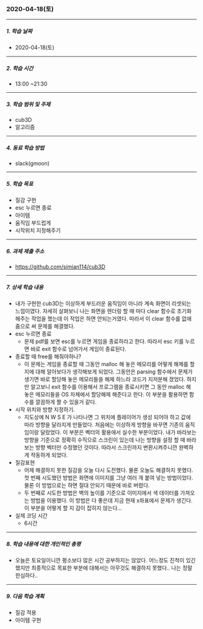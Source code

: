 ### 2020-04-18(토)

-----

##### 1. 학습 날짜

- 2020-04-18(토)

-----

##### 2. 학습 시간

- 13:00 ~21:30

-----

##### 3. 학습 범위 및 주제

- cub3D
- 알고리즘

-----

##### 4. 동료 학습 방법

- slack(gmoon)

-----

##### 5. 학습 목표

- 질감  구현
- esc 누르면 종료
- 아이템
- 움직임 부드럽게
- 시작위치 지정해주기

-----

##### 6. 과제 제출 주소

- https://github.com/simian114/cub3D

-----

##### 7. 상세 학습 내용

- 내가 구현한 cub3D는 이상하게 부드러운 움직임이 아니라 계속 화면이 리셋되는 느낌이였다. 자세히 살펴보니 나는 화면을 렌더링 할 때 마다 clear 함수로 초기화 해주는 작업을 했는데 이 작업은 하면 안되는거였다. 따라서 이 clear 함수를 없애 줌으로 써 문제를 해결했다.
- esc 누르면 종료
  - 문제 pdf를 보면 esc를 누르면 게임을 종료하라고 한다. 따라서 esc  키를 누르면 바로 exit 함수로 넘어가서 게임이 종료된다.
- 종료할 때 free를 해줘야하나?
  - 이 문제는 게임을 종료할 때 그동안 malloc 해 놓은 메모리를 어떻게 해제를 할지에 대해 알아보다가 생각해보게 되었다. 그동안은 parsing 함수에서 문제가 생기면 바로 할당해 놓은 메모리들을 해제 하느라 코드가 지저분해 졌었다. 하지만 알고보니 exit 함수를 이용해서 프로그램을 종료시키면 그 동안 malloc 해 놓은 메모리들을 OS 자체에서 할당해제 해준다고 한다. 이 부분을 활용하면 함수를 깔끔하게 짤 수 있을거 같다.
- 시작 위치와 방향 지정하기.
  - 지도상에 N W S E 가 나타나면 그 위치에 플레이어가 생성 되어야 하고 값에 따라 방향을 달라지게 만들었다. 처음에는 이상하게 방향을 바꾸면 기존의 움직임이랑 달랐었다. 이 부분은 벡터의 활용에서 실수한 부분이었다. 내가 바라보는 방향을 기준으로 정확히 수직으로 스크린이 있는데 나는 방향을 설정 할 때 바라보는 방향 벡터만 수정했던 것이다. 따라서 스크린까지 변환시켜주니깐 완벽하게 작동하게 되었다.
- 질감표현
  - 어제 해결하지 못한 질감을 오늘 다시 도전했다. 물론 오늘도 해결하지 못했다. 첫 번째 시도했던 방법은 화면에 이미지를 그냥 여러 개 붙여 넣는 방법이었다. 물론 이 방법으로는 하면 절대 안되기 때문에 바로 버렸다.
  - 두 번째로 시도한 방법은 벽의 높이를 기준으로 이미지에서 색 데이터를 가져오는 방법을 이용했다. 이 방법은 다 좋은데 지금 현재 x좌표에서 문제가 생긴다. 이 부분을 어떻게 할 지 감이 잡히지 않는다...
- 실제 코딩 시간
  - 6시간

----

##### 8. 학습 내용에 대한 개인적인 총평

- 오늘은 토요일이니깐 평소보다 많은 시간 공부하지는 않았다. 어느정도 진척이 있긴 했지만 최종적으로 목표한 부분에 대해서는 아무것도 해결하지 못했다.. 나는 정말 한심하다..

-----

##### 9. 다음 학습 계획

- 질감 적용
- 아이템 구현

